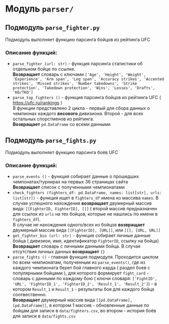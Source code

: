 # Модуль `parser/`

## Подмодуль `parse_fighter.py`
Подмодуль выполняет функцию парсинга бойцов из рейтинга UFC
### **Описание функций:**
- `parse_fighter (url: str)` - функция парсинга статистики об отдельном бойце по ссылке. <br> **Возвращает** словарь с ключами `['Age', 'Height', 'Weight', 'Experience', 'Arm span', 'Leg span', 'Accuracy strikes', 'Accented strikes', 'Missed strikes', 'Number takedowns', 'Strike protection', 'Takedown protection', 'Wins', 'Losses', 'Drafts', 'KO/TKO']` 
- `parse_top_fighters ()` - функция парсинга бойцов из рейтинга UFC ( https://ufc.ru/rankings ) <br> В функции представлено 2 цикла - первый для сбора данных о чемпионах каждого **весового** дивизиона. Второй - для всех остальных спорстменов из рейтинга. <br> **Возвращает** `pd.DataFrame` со всеми данными

## Подмодуль `parse_fights.py`
Подмодуль выполняет функцию парсинга боёв UFC
### **Описание функций:**
- `parse_events ()` - функция собирает данные о прошедших чемпонатах/турнирах на первых 36 страницах сайта <br> **Возвращает** список с полученными чемпионатами
- `check_fighters (fighters_df: pd.DataFrame, names: list[str], urls: list[str])` - функция ищет в `fighters_df` имена из массива `names`. В случае успешного нахождения **возвращает** двумерный массив вида: `[[FighterID, FighterID], []]` ( второй массив предназначен для ссылок из `urls` на тех бойцов, которые не нашлись по имени в `fighters_df`). <br> В случае не нахождения одного/всех из бойцов **возвращает** двумерный массив вида `[[FighterID], [URL]]`, или `[[], [URL, URL]]`
- `get_fighter_bio (url: str)` - функция собирает личные данные бойца ( дивизион, имя, идентификатор `FighterID`, ссылку на бойца) <br> **Возвращает** словарь с личными данными бойца. В случае отсутствия личных данных **возвращает** `{}`
- `parse_fights ()` - главная функция подмодуля. Проходится циклом по всем чемпионатам, полученным из `parse_events()`, где из каждого чемпионата берет бой главного карда ( раздел боев с популярными бойцами ), для которого формирует `fight_card` - cловарь с данными по каждому бою ( ключи словаря: `['FightID', 'URL', 'FighterID_1', 'FighterID_2', 'Result_1', 'Result_2']`) - в котором `Result_1` и `Result_1` - результаты боя для каждого бойца соотвественно. <br> **Возвращает** двумерный массив вида `[[pd.DataFrame], [pd.DataFrame]]`, в котором 1 массив - обновленные данные по бойцам для записи в `data/fighters.csv`, во втором - история боёв для записи в `data/fights.csv`